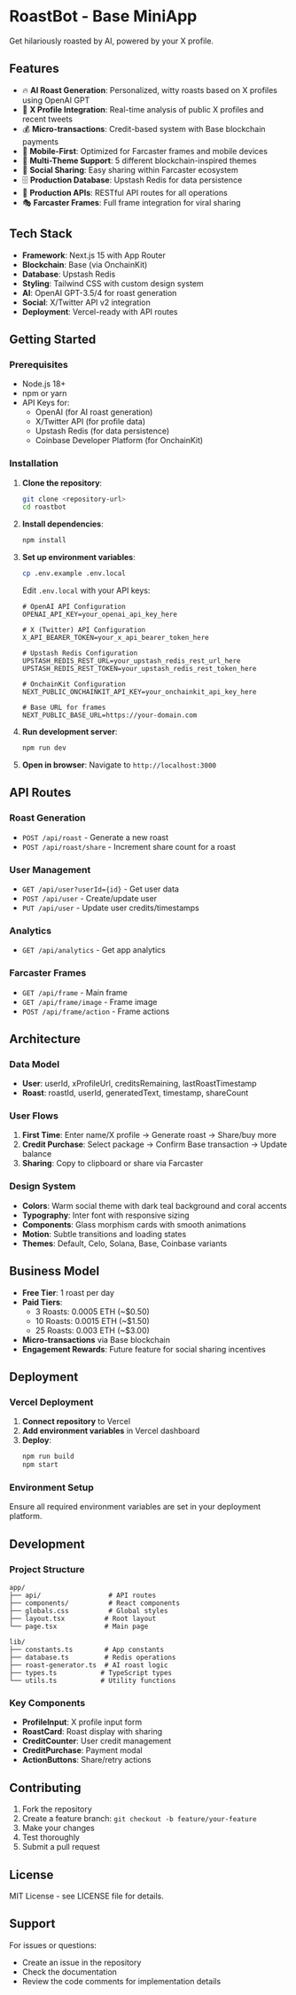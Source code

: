 # RoastBot - Base MiniApp

Get hilariously roasted by AI, powered by your X profile.

## Features

- 🔥 **AI Roast Generation**: Personalized, witty roasts based on X profiles using OpenAI GPT
- 🎯 **X Profile Integration**: Real-time analysis of public X profiles and recent tweets
- 💰 **Micro-transactions**: Credit-based system with Base blockchain payments
- 📱 **Mobile-First**: Optimized for Farcaster frames and mobile devices
- 🎨 **Multi-Theme Support**: 5 different blockchain-inspired themes
- 🔗 **Social Sharing**: Easy sharing within Farcaster ecosystem
- 🗄️ **Production Database**: Upstash Redis for data persistence
- 🚀 **Production APIs**: RESTful API routes for all operations
- 🎭 **Farcaster Frames**: Full frame integration for viral sharing

## Tech Stack

- **Framework**: Next.js 15 with App Router
- **Blockchain**: Base (via OnchainKit)
- **Database**: Upstash Redis
- **Styling**: Tailwind CSS with custom design system
- **AI**: OpenAI GPT-3.5/4 for roast generation
- **Social**: X/Twitter API v2 integration
- **Deployment**: Vercel-ready with API routes

## Getting Started

### Prerequisites

- Node.js 18+
- npm or yarn
- API Keys for:
  - OpenAI (for AI roast generation)
  - X/Twitter API (for profile data)
  - Upstash Redis (for data persistence)
  - Coinbase Developer Platform (for OnchainKit)

### Installation

1. **Clone the repository**:
   ```bash
   git clone <repository-url>
   cd roastbot
   ```

2. **Install dependencies**:
   ```bash
   npm install
   ```

3. **Set up environment variables**:
   ```bash
   cp .env.example .env.local
   ```

   Edit `.env.local` with your API keys:
   ```env
   # OpenAI API Configuration
   OPENAI_API_KEY=your_openai_api_key_here

   # X (Twitter) API Configuration
   X_API_BEARER_TOKEN=your_x_api_bearer_token_here

   # Upstash Redis Configuration
   UPSTASH_REDIS_REST_URL=your_upstash_redis_rest_url_here
   UPSTASH_REDIS_REST_TOKEN=your_upstash_redis_rest_token_here

   # OnchainKit Configuration
   NEXT_PUBLIC_ONCHAINKIT_API_KEY=your_onchainkit_api_key_here

   # Base URL for frames
   NEXT_PUBLIC_BASE_URL=https://your-domain.com
   ```

4. **Run development server**:
   ```bash
   npm run dev
   ```

5. **Open in browser**:
   Navigate to `http://localhost:3000`

## API Routes

### Roast Generation
- `POST /api/roast` - Generate a new roast
- `POST /api/roast/share` - Increment share count for a roast

### User Management
- `GET /api/user?userId={id}` - Get user data
- `POST /api/user` - Create/update user
- `PUT /api/user` - Update user credits/timestamps

### Analytics
- `GET /api/analytics` - Get app analytics

### Farcaster Frames
- `GET /api/frame` - Main frame
- `GET /api/frame/image` - Frame image
- `POST /api/frame/action` - Frame actions

## Architecture

### Data Model
- **User**: userId, xProfileUrl, creditsRemaining, lastRoastTimestamp
- **Roast**: roastId, userId, generatedText, timestamp, shareCount

### User Flows
1. **First Time**: Enter name/X profile → Generate roast → Share/buy more
2. **Credit Purchase**: Select package → Confirm Base transaction → Update balance
3. **Sharing**: Copy to clipboard or share via Farcaster

### Design System
- **Colors**: Warm social theme with dark teal background and coral accents
- **Typography**: Inter font with responsive sizing
- **Components**: Glass morphism cards with smooth animations
- **Motion**: Subtle transitions and loading states
- **Themes**: Default, Celo, Solana, Base, Coinbase variants

## Business Model

- **Free Tier**: 1 roast per day
- **Paid Tiers**:
  - 3 Roasts: 0.0005 ETH (~$0.50)
  - 10 Roasts: 0.0015 ETH (~$1.50)
  - 25 Roasts: 0.003 ETH (~$3.00)
- **Micro-transactions** via Base blockchain
- **Engagement Rewards**: Future feature for social sharing incentives

## Deployment

### Vercel Deployment

1. **Connect repository** to Vercel
2. **Add environment variables** in Vercel dashboard
3. **Deploy**:
   ```bash
   npm run build
   npm start
   ```

### Environment Setup

Ensure all required environment variables are set in your deployment platform.

## Development

### Project Structure
```
app/
├── api/                 # API routes
├── components/          # React components
├── globals.css          # Global styles
├── layout.tsx          # Root layout
└── page.tsx            # Main page

lib/
├── constants.ts        # App constants
├── database.ts         # Redis operations
├── roast-generator.ts  # AI roast logic
├── types.ts           # TypeScript types
└── utils.ts           # Utility functions
```

### Key Components
- **ProfileInput**: X profile input form
- **RoastCard**: Roast display with sharing
- **CreditCounter**: User credit management
- **CreditPurchase**: Payment modal
- **ActionButtons**: Share/retry actions

## Contributing

1. Fork the repository
2. Create a feature branch: `git checkout -b feature/your-feature`
3. Make your changes
4. Test thoroughly
5. Submit a pull request

## License

MIT License - see LICENSE file for details.

## Support

For issues or questions:
- Create an issue in the repository
- Check the documentation
- Review the code comments for implementation details
